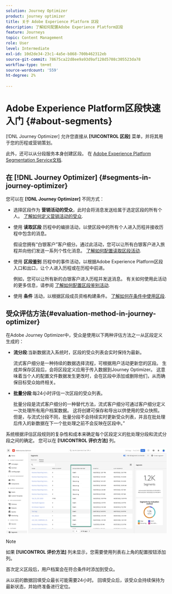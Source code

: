 ```yaml
---
solution: Journey Optimizer
product: journey optimizer
title: 关于 Adobe Experience Platform 区段
description: 了解如何配置Adobe Experience Platform区段
feature: Journeys
topic: Content Management
role: User
level: Intermediate
exl-id: 10d2de34-23c1-4a5e-b868-700b462312eb
source-git-commit: 78675ca22d8ee9a93d9af128d5708c305523da78
workflow-type: tm+mt
source-wordcount: '559'
ht-degree: 2%

---
```


# Adobe Experience Platform区段快速入门 {#about-segments}

[!DNL Journey Optimizer]  允许您直接从 **[!UICONTROL 区段]** 菜单，并将其用于您的历程或营销策划。

此外，还可以从分段服务本身创建区段。 在 [Adobe Experience Platform Segmentation Service文档](https://experienceleague.adobe.com/docs/experience-platform/segmentation/home.html).

## 在 [!DNL Journey Optimizer] {#segments-in-journey-optimizer}

您可以在 **[!DNL Journey Optimizer]** 不同方式：

* 选择区段作为 **营销活动的受众**，此时会将消息发送给属于选定区段的所有个人。 [了解如何定义营销活动的受众](../campaigns/create-campaign.md#define-the-audience-audience).

* 使用 **读取区段** 历程中的编排活动，以使区段中的所有个人进入历程并接收历程中包含的消息。

   假设您拥有“白银客户”客户细分。通过此活动，您可以让所有白银客户进入旅程并向他们发送一系列个性化消息。 [了解如何配置读取区段活动](../building-journeys/read-segment.md#configuring-segment-trigger-activity).

* 使用 **区段鉴别** 历程中的事件活动，以根据Adobe Experience Platform区段入口和出口，让个人进入历程或在历程中前进。

   例如，您可以让所有新的白银客户进入历程并发送消息。 有关如何使用此活动的更多信息，请参阅 [了解如何配置区段鉴别活动](../building-journeys/segment-qualification-events.md).

* 使用 **条件** 活动，以根据区段成员资格构建条件。 [了解如何在条件中使用区段](../building-journeys/condition-activity.md#using-a-segment).

## 受众评估方法{#evaluation-method-in-journey-optimizer}

在Adobe Journey Optimizer中，受众是使用以下两种评估方法之一从区段定义生成的：

* **流分段**:当新数据流入系统时，区段的受众列表会实时保持为最新。

   流式客户细分是一种持续的数据选择流程，可根据用户活动更新您的区段。 生成并保存区段后，会将区段定义应用于传入数据到Journey Optimizer。 这意味着当个人的配置文件数据发生更改时，会在区段中添加或删除他们，从而确保目标受众始终相关。

* **批量分段**:每24小时评估一次区段的受众列表。

   批量分段是流式客户细分的一种替代方法，流式客户细分可通过客户细分定义一次处理所有用户档案数据。 这将创建可保存和导出以供使用的受众快照。 但是，与流式分段不同，批量分段不会持续实时更新受众列表，并且在批处理后传入的新数据在下一个批处理之前不会反映在区段中。”

系统根据评估区段规则的复杂性和成本来确定每个区段定义的批处理分段和流式分段之间的确定。 您可以在 **[!UICONTROL 评价方法]** 列。

![](assets/evaluation-method.png)

>[!NOTE]
>
>如果 **[!UICONTROL 评价方法]** 列未显示，您需要使用列表右上角的配置按钮添加列。

首次定义区段后，用户档案会在符合条件时添加到受众。

从以前的数据回填受众最长可能需要24小时。 回填受众后，该受众会持续保持为最新状态，并始终准备进行定位。
